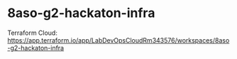 # 8aso-g2-hackaton-infra

Terraform Cloud: https://app.terraform.io/app/LabDevOpsCloudRm343576/workspaces/8aso-g2-hackaton-infra 